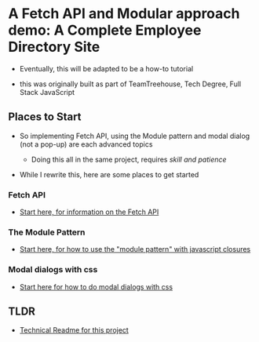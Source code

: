 # A Fetch API and Modular approach demo: A Complete Employee Directory Site

  - Eventually, this will be adapted to be a how-to tutorial

  - this was originally built as part of TeamTreehouse, Tech Degree, Full Stack JavaScript

## Places to Start

  - So implementing Fetch API, using the Module pattern and modal dialog (not a pop-up) are each advanced topics
    - Doing this all in the same project, requires *skill and patience*
    
  - While I rewrite this, here are some places to get started

### Fetch API

  - [Start here, for information on the Fetch API](https://developer.mozilla.org/en-US/docs/Web/API/Fetch_API)

### The Module Pattern

  - [Start here, for how to use the "module pattern" with javascript closures](https://developer.mozilla.org/en-US/docs/Web/JavaScript/Closures)

### Modal dialogs with css

  - [Start here for how to do modal dialogs with css](https://www.w3schools.com/howto/howto_css_modals.asp)

## TLDR
  - [Technical Readme for this project](technicalReadme.md)
